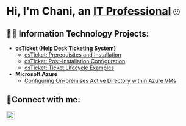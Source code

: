<h1>Hi, I'm Chani, an <a href="https://linkedin.com/in/Chani">IT Professional</a>☺</h1>
<h2>👨‍💻 Information Technology Projects:</h2>

- <b>osTicket (Help Desk Ticketing System)</b>
  - [osTicket: Prerequisites and Installation](https://github.com/chanistar/osticket-prereqs)
  - [osTicket: Post-Installation Configuration](https://github.com/chanistar/post-install-config)
  - [osTicket: Ticket Lifecycle Examples](https://github.com/chanistar/ticket-lifecycle)
- <b>Microsoft Azure</b>
  - [Configuring On-premises Active Directory within Azure VMs](https://github.com/chanistar/configure-ad)
 

<h2>🤳Connect with me:</h2>


[<img align="left" alt="Josh | LinkedIn" width="22px" src="https://cdn.jsdelivr.net/npm/simple-icons@v3/icons/linkedin.svg" />][linkedin]



[linkedin]: https://linkedin.com/in/Chani
